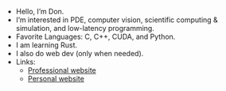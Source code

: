 - Hello, I’m Don.
- I’m interested in PDE, computer vision, scientific computing & simulation, and low-latency programming.
- Favorite Languages: C, C++, CUDA, and Python.
- I am learning Rust.
- I also do web dev (only when needed).
- Links:
  * [Professional website](https://don-le.vercel.app/)
  * [Personal website](https://neumanncondition.com/)

<!---
Continuum3416/Continuum3416 is a ✨ special ✨ repository because its `README.md` (this file) appears on your GitHub profile.
You can click the Preview link to take a look at your changes.
--->
